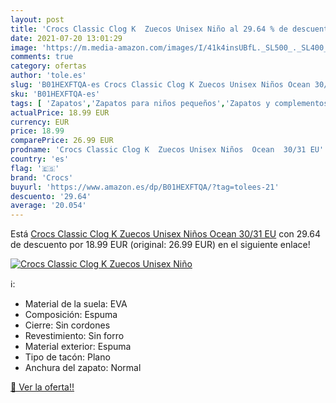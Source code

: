 ```yaml
---
layout: post
title: 'Crocs Classic Clog K  Zuecos Unisex Niño al 29.64 % de descuento'
date: 2021-07-20 13:01:29
image: 'https://m.media-amazon.com/images/I/41k4insUBfL._SL500_._SL400_.jpg'
comments: true
category: ofertas
author: 'tole.es'
slug: 'B01HEXFTQA-es Crocs Classic Clog K Zuecos Unisex Niños Ocean 30/31 EU'
sku: 'B01HEXFTQA-es'
tags: [ 'Zapatos','Zapatos para niños pequeños','Zapatos y complementos','Zuecos y mules para niño','crocs','zuecos', ]
actualPrice: 18.99 EUR
currency: EUR
price: 18.99
comparePrice: 26.99 EUR
prodname: 'Crocs Classic Clog K  Zuecos Unisex Niños  Ocean  30/31 EU'
country: 'es'
flag: '🇪🇸'
brand: 'Crocs'
buyurl: 'https://www.amazon.es/dp/B01HEXFTQA/?tag=tolees-21'
descuento: '29.64'
average: '20.054'
---
```


Está [Crocs Classic Clog K  Zuecos Unisex Niños  Ocean  30/31 EU](https://www.amazon.es/dp/B01HEXFTQA/?tag=tolees-21) con 29.64 de descuento por 18.99 EUR (original: 26.99 EUR) en el siguiente enlace!

[![Crocs Classic Clog K  Zuecos Unisex Niño](https://m.media-amazon.com/images/I/41k4insUBfL._SL500_._SL400_.jpg)](https://www.amazon.es/dp/B01HEXFTQA/?tag=tolees-21)

ℹ️:

- Material de la suela: EVA
- Composición: Espuma
- Cierre: Sin cordones
- Revestimiento: Sin forro
- Material exterior: Espuma
- Tipo de tacón: Plano
- Anchura del zapato: Normal

[🛒 Ver la oferta!!](https://www.amazon.es/dp/B01HEXFTQA/?tag=tolees-21)
